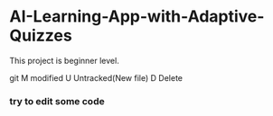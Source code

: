 # AI-Learning-App-with-Adaptive-Quizzes
This project is beginner level.


git 
M modified
U Untracked(New file)
D Delete


### try to edit some code

